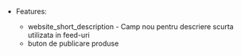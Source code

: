 - Features:

  - website_short_description - Camp nou pentru descriere scurta utilizata in feed-uri
  - buton de publicare produse
